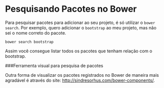 # Pesquisando Pacotes no Bower

Para pesquisar pacotes para adicionar ao seu projeto, é só utilizar o ```bower search```. 
Por exemplo, quero adicionar o ```bootstrap``` ao meu projeto, mas não sei o nome correto do pacote.

    bower search bootstrap
    
Assim você consegue listar todos os pacotes que tenham relação com o bootstrap.

###Ferramenta visual para pesquisa de pacotes

Outra forma de visualizar os pacotes registrados no Bower de maneira mais agradável é através do site: http://sindresorhus.com/bower-components/.
